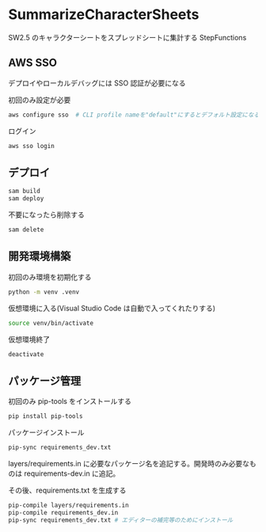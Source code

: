 # SummarizeCharacterSheets

SW2.5 のキャラクターシートをスプレッドシートに集計する StepFunctions

## AWS SSO

デプロイやローカルデバッグには SSO 認証が必要になる

初回のみ設定が必要

```bash
aws configure sso  # CLI profile nameを"default"にするとデフォルト設定になる
```

ログイン

```bash
aws sso login
```

## デプロイ

```bash
sam build
sam deploy
```

不要になったら削除する

```bash
sam delete
```

## 開発環境構築

初回のみ環境を初期化する

```bash
python -m venv .venv
```

仮想環境に入る(Visual Studio Code は自動で入ってくれたりする)

```bash
source venv/bin/activate
```

仮想環境終了

```bash
deactivate
```

## パッケージ管理

初回のみ pip-tools をインストールする

```bash
pip install pip-tools
```

パッケージインストール

```bash
pip-sync requirements_dev.txt
```

layers/requirements.in に必要なパッケージ名を追記する。開発時のみ必要なものは requirements-dev.in に追記。

その後、requirements.txt を生成する

```bash
pip-compile layers/requirements.in
pip-compile requirements_dev.in
pip-sync requirements_dev.txt # エディターの補完等のためにインストール
```

